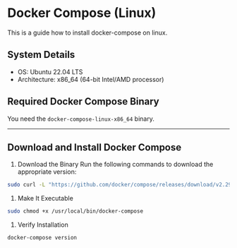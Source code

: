 # Docker Compose (Linux)

This is a guide how to install docker-compose on linux.

## System Details

- OS: Ubuntu 22.04 LTS
- Architecture: x86_64 (64-bit Intel/AMD processor)

## Required Docker Compose Binary

You need the `docker-compose-linux-x86_64` binary.

---

## Download and Install Docker Compose

1. Download the Binary Run the following commands to download the appropriate version:

```bash
sudo curl -L "https://github.com/docker/compose/releases/download/v2.29.2/docker-compose-linux-x86_64" -o /usr/local/bin/docker-compose
```

1. Make It Executable

```bash
sudo chmod +x /usr/local/bin/docker-compose
```

1. Verify Installation

```bash
docker-compose version
```
